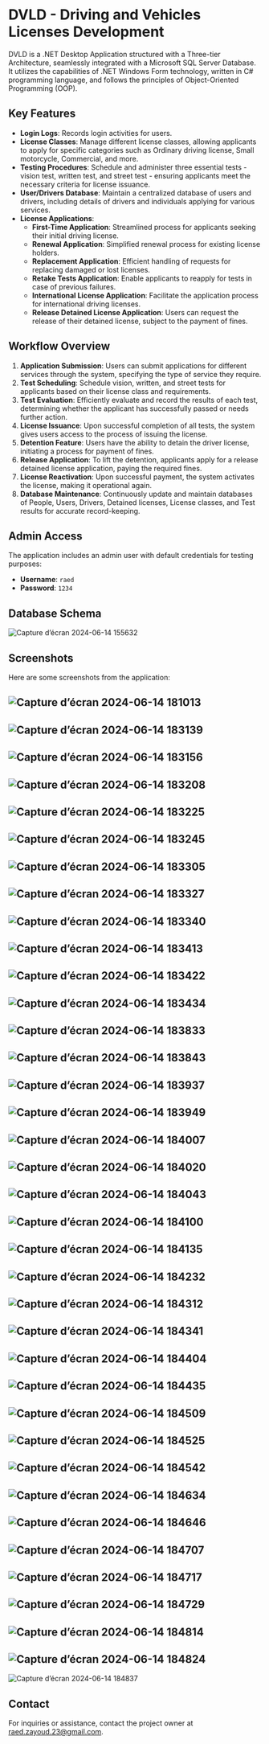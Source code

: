 # DVLD - Driving and Vehicles Licenses Development

DVLD is a .NET Desktop Application structured with a Three-tier Architecture, seamlessly integrated with a Microsoft SQL Server Database. It utilizes the capabilities of .NET Windows Form technology, written in C# programming language, and follows the principles of Object-Oriented Programming (OOP).

## Key Features

- **Login Logs**: Records login activities for users.
- **License Classes**: Manage different license classes, allowing applicants to apply for specific categories such as Ordinary driving license, Small motorcycle, Commercial, and more.
- **Testing Procedures**: Schedule and administer three essential tests - vision test, written test, and street test - ensuring applicants meet the necessary criteria for license issuance.
- **User/Drivers Database**: Maintain a centralized database of users and drivers, including details of drivers and individuals applying for various services.
- **License Applications**:
  - **First-Time Application**: Streamlined process for applicants seeking their initial driving license.
  - **Renewal Application**: Simplified renewal process for existing license holders.
  - **Replacement Application**: Efficient handling of requests for replacing damaged or lost licenses.
  - **Retake Tests Application**: Enable applicants to reapply for tests in case of previous failures.
  - **International License Application**: Facilitate the application process for international driving licenses.
  - **Release Detained License Application**: Users can request the release of their detained license, subject to the payment of fines.

## Workflow Overview

1. **Application Submission**: Users can submit applications for different services through the system, specifying the type of service they require.
2. **Test Scheduling**: Schedule vision, written, and street tests for applicants based on their license class and requirements.
3. **Test Evaluation**: Efficiently evaluate and record the results of each test, determining whether the applicant has successfully passed or needs further action.
4. **License Issuance**: Upon successful completion of all tests, the system gives users access to the process of issuing the license.
5. **Detention Feature**: Users have the ability to detain the driver license, initiating a process for payment of fines.
6. **Release Application**: To lift the detention, applicants apply for a release detained license application, paying the required fines.
7. **License Reactivation**: Upon successful payment, the system activates the license, making it operational again.
8. **Database Maintenance**: Continuously update and maintain databases of People, Users, Drivers, Detained licenses, License classes, and Test results for accurate record-keeping.

## Admin Access

The application includes an admin user with default credentials for testing purposes:

- **Username**: `raed`
- **Password**: `1234`

##  Database Schema
![Capture d’écran 2024-06-14 155632](https://github.com/raedzayoud/Driver-and-Vehicule-Licenses-Departement-DVLD/assets/124729087/0875bd64-696a-41b0-8c1b-c5a85acfd8ce)
## Screenshots

Here are some screenshots from the application:

![Capture d’écran 2024-06-14 181013](https://github.com/raedzayoud/Driver-and-Vehicule-Licenses-Departement-DVLD/assets/124729087/f4de9655-bae0-49cf-a3f4-c702bc0ded0f)
--
![Capture d’écran 2024-06-14 183139](https://github.com/raedzayoud/Driver-and-Vehicule-Licenses-Departement-DVLD/assets/124729087/ff992f16-77ca-4783-97a2-de67fbbfa86f)
--
![Capture d’écran 2024-06-14 183156](https://github.com/raedzayoud/Driver-and-Vehicule-Licenses-Departement-DVLD/assets/124729087/65e4ab84-bdaa-4c52-b841-ec826c11a4e5)
--
![Capture d’écran 2024-06-14 183208](https://github.com/raedzayoud/Driver-and-Vehicule-Licenses-Departement-DVLD/assets/124729087/abb97e67-e03b-4837-8376-c3cdd13a8587)
--
![Capture d’écran 2024-06-14 183225](https://github.com/raedzayoud/Driver-and-Vehicule-Licenses-Departement-DVLD/assets/124729087/cbd3bb9b-8641-4685-a498-7ed1af88bb7a)
--
![Capture d’écran 2024-06-14 183245](https://github.com/raedzayoud/Driver-and-Vehicule-Licenses-Departement-DVLD/assets/124729087/fc3dd2e9-c4cd-480e-b230-d50b98f4d5a1)
--
![Capture d’écran 2024-06-14 183305](https://github.com/raedzayoud/Driver-and-Vehicule-Licenses-Departement-DVLD/assets/124729087/7507ccc0-36bf-44fa-b93e-956280b54a80)
--
![Capture d’écran 2024-06-14 183327](https://github.com/raedzayoud/Driver-and-Vehicule-Licenses-Departement-DVLD/assets/124729087/0d0e7050-1c42-43dc-b42b-e0b65a16f576)
--
![Capture d’écran 2024-06-14 183340](https://github.com/raedzayoud/Driver-and-Vehicule-Licenses-Departement-DVLD/assets/124729087/6cc29173-076c-4c26-97aa-8ef11134313d)
--
![Capture d’écran 2024-06-14 183413](https://github.com/raedzayoud/Driver-and-Vehicule-Licenses-Departement-DVLD/assets/124729087/728d121c-4759-4438-8443-062ab0869ddb)
--
![Capture d’écran 2024-06-14 183422](https://github.com/raedzayoud/Driver-and-Vehicule-Licenses-Departement-DVLD/assets/124729087/751c6bd4-77be-40f5-86fa-6d2e6101d417)
--
![Capture d’écran 2024-06-14 183434](https://github.com/raedzayoud/Driver-and-Vehicule-Licenses-Departement-DVLD/assets/124729087/cf0e433b-feb7-4ec0-9b8e-6d365025ae5d)
--
![Capture d’écran 2024-06-14 183833](https://github.com/raedzayoud/Driver-and-Vehicule-Licenses-Departement-DVLD/assets/124729087/61fcee95-0126-438b-8b48-bc546e51386a)
--
![Capture d’écran 2024-06-14 183843](https://github.com/raedzayoud/Driver-and-Vehicule-Licenses-Departement-DVLD/assets/124729087/58c76d1d-65fc-4f94-ab7c-d199d02365c9)
--
![Capture d’écran 2024-06-14 183937](https://github.com/raedzayoud/Driver-and-Vehicule-Licenses-Departement-DVLD/assets/124729087/93512d77-661f-4d3c-aa9c-bee177c56a0c)
--
![Capture d’écran 2024-06-14 183949](https://github.com/raedzayoud/Driver-and-Vehicule-Licenses-Departement-DVLD/assets/124729087/691621cc-0d24-4d62-85ac-ebb681847462)
--
![Capture d’écran 2024-06-14 184007](https://github.com/raedzayoud/Driver-and-Vehicule-Licenses-Departement-DVLD/assets/124729087/8405c7fc-154b-4264-acec-e1048d48c466)
--
![Capture d’écran 2024-06-14 184020](https://github.com/raedzayoud/Driver-and-Vehicule-Licenses-Departement-DVLD/assets/124729087/36c50196-33e2-41e5-a26e-ad3bed855c4d)
--
![Capture d’écran 2024-06-14 184043](https://github.com/raedzayoud/Driver-and-Vehicule-Licenses-Departement-DVLD/assets/124729087/9b373252-1daa-454b-b948-e098f60919ca)
--
![Capture d’écran 2024-06-14 184100](https://github.com/raedzayoud/Driver-and-Vehicule-Licenses-Departement-DVLD/assets/124729087/338ec638-35d5-4391-a108-7a22f2ddc4ed)
--
![Capture d’écran 2024-06-14 184135](https://github.com/raedzayoud/Driver-and-Vehicule-Licenses-Departement-DVLD/assets/124729087/248d51aa-306c-4023-ac61-2f7e948cf146)
--
![Capture d’écran 2024-06-14 184232](https://github.com/raedzayoud/Driver-and-Vehicule-Licenses-Departement-DVLD/assets/124729087/3f215820-3a9c-4595-aafc-50e2c06dd723)
--
![Capture d’écran 2024-06-14 184312](https://github.com/raedzayoud/Driver-and-Vehicule-Licenses-Departement-DVLD/assets/124729087/bdb86c37-043a-44a7-8801-3371faf6bb4b)
--
![Capture d’écran 2024-06-14 184341](https://github.com/raedzayoud/Driver-and-Vehicule-Licenses-Departement-DVLD/assets/124729087/a8f9649f-57c8-4ef0-8e05-3885cf3b15ee)
--
![Capture d’écran 2024-06-14 184404](https://github.com/raedzayoud/Driver-and-Vehicule-Licenses-Departement-DVLD/assets/124729087/f4388079-39e3-4c79-b198-cfb499d68e96)
--
![Capture d’écran 2024-06-14 184435](https://github.com/raedzayoud/Driver-and-Vehicule-Licenses-Departement-DVLD/assets/124729087/706df652-b313-4274-ae54-a65406394d6a)
--
![Capture d’écran 2024-06-14 184509](https://github.com/raedzayoud/Driver-and-Vehicule-Licenses-Departement-DVLD/assets/124729087/4caed504-5e89-4135-a55f-81072183648b)
--
![Capture d’écran 2024-06-14 184525](https://github.com/raedzayoud/Driver-and-Vehicule-Licenses-Departement-DVLD/assets/124729087/3254f8ca-2ae9-4d84-b87d-321715e0d0f3)
--
![Capture d’écran 2024-06-14 184542](https://github.com/raedzayoud/Driver-and-Vehicule-Licenses-Departement-DVLD/assets/124729087/27ed7dc6-3bd9-422a-8a05-1d8d367a653e)
--
![Capture d’écran 2024-06-14 184634](https://github.com/raedzayoud/Driver-and-Vehicule-Licenses-Departement-DVLD/assets/124729087/da63a590-cc5a-412e-b0ae-15c2ce7f1cd7)
--
![Capture d’écran 2024-06-14 184646](https://github.com/raedzayoud/Driver-and-Vehicule-Licenses-Departement-DVLD/assets/124729087/6db884b3-447a-4b46-8dbd-5034bb0df16a)
--
![Capture d’écran 2024-06-14 184707](https://github.com/raedzayoud/Driver-and-Vehicule-Licenses-Departement-DVLD/assets/124729087/3f919b29-0205-4699-b039-145bedb79328)
--
![Capture d’écran 2024-06-14 184717](https://github.com/raedzayoud/Driver-and-Vehicule-Licenses-Departement-DVLD/assets/124729087/e6e196e8-082f-4ef7-864b-703058902a71)
--
![Capture d’écran 2024-06-14 184729](https://github.com/raedzayoud/Driver-and-Vehicule-Licenses-Departement-DVLD/assets/124729087/1bcfaf74-1226-4411-880a-cfae8b60ecd7)
--
![Capture d’écran 2024-06-14 184814](https://github.com/raedzayoud/Driver-and-Vehicule-Licenses-Departement-DVLD/assets/124729087/b07961f6-908a-4b85-a636-09de52aa8f12)
--
![Capture d’écran 2024-06-14 184824](https://github.com/raedzayoud/Driver-and-Vehicule-Licenses-Departement-DVLD/assets/124729087/3b320052-bcf1-485c-b5b6-69a9a57734e9)
--
![Capture d’écran 2024-06-14 184837](https://github.com/raedzayoud/Driver-and-Vehicule-Licenses-Departement-DVLD/assets/124729087/b86b5eb9-f97e-4da9-906e-3e2554f39663)

## Contact
For inquiries or assistance, contact the project owner at raed.zayoud.23@gmail.com.

